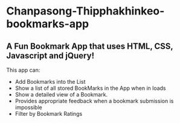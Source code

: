 # Chanpasong-Thipphakhinkeo-bookmarks-app

## A Fun Bookmark App that uses HTML, CSS, Javascript and jQuery!
 
This app can:
- Add Bookmarks into the List
- Show a list of all stored BookMarks in the App when in loads
- Show a detailed view of a Bookmark.
- Provides appropriate feedback when a bookmark submission is impossible
- Filter by Bookmark Ratings
